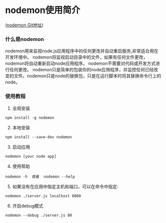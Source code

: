# nodemon使用简介

([nodemon Git地址](https://github.com/remy/nodemon#nodemon))

### 什么是nodemon
nodemon用来监视node.js应用程序中的任何更改并自动重启服务,非常适合用在开发环境中。
nodemon将监视启动目录中的文件，如果有任何文件更改，nodemon将自动重新启动node应用程序。
nodemon不需要对代码或开发方式进行任何更改。 nodemon只是简单的包装你的node应用程序，并监控任何已经改变的文件。nodemon只是node的替换包，只是在运行脚本时将其替换命令行上的node。

### 使用教程
1. 全局安装

```
npm install -g nodemon
```

2. 本地安装

```
npm install --save-dev nodemon
```

3. 启动应用

```
nodemon [your node app]
```

4. 使用帮助
```
nodemon -h  或者  nodemon --help
```
5. 如果没有在应用中指定主机和端口，可以在命令中指定:

```
nodemon ./server.js localhost 8080
```

6. 开启debug模式
```
nodemon --debug ./server.js 80
```







